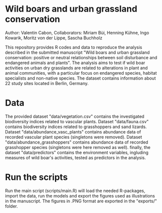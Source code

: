 # Wild boars and urban grassland conservation

Author: Valentin Cabon, Collaborators: Miriam Bùi, Henning Kühne, Ingo Kowarik, Moritz von der Lippe, Sascha Buchholz

This repository provides R codes and data to reproduce the analysis described in the submitted manuscript "Wild boars and urban grassland conservation: positive or neutral relationships between soil disturbance and endangered animals and plants". The analysis aims to test if wild boar activities on urban dry grasslands are related to alterations in plant and animal communities, with a particular focus on endangered species, habitat specialists and non-native species. The dataset contains information about 22 study sites located in Berlin, Germany. 

# Data

The provided dataset "data/vegetation.csv" contains the investigated biodiversity indices related to vascular plants. Dataset "data/fauna.csv" contains biodiversity indices related to grasshoppers and sand lizards. Dataset "data/abundance_vasc_plants" contains abundance data of recorded vascular plant species (singletons were removed). Dataset "data/abundance_grasshoppers" contains abundance data of recorded grasshopper species (singletons were here removed as well). finally, the dataset "data/predictors" contains the environment variables, ingluding measures of wild boar's activities, tested as predictors in the analysis.

# Run the scripts

Run the main script (scripts/main.R) will load the needed R-packages, import the data, run the models and export the figures used as illustrations in the manuscript. The figures in .PNG format are exported in the "exports/" folder.
